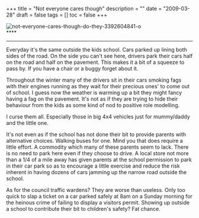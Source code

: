 +++
title = "Not everyone cares though"
description = ""
date = "2009-03-28"
draft = false
tags = []
toc = false
+++

<img style="display:block;margin:auto" img src="https://i.ibb.co/6RKFj04r/not-everyone-cares-though-do-they-3392604841-o.jpg" alt="not-everyone-cares-though-do-they-3392604841-o" border="0">****

---

Everyday it's the same outside the kids school. Cars parked up lining both sides of the road. On the side you can't see here, drivers park their cars half on the road and half on the pavement. This makes it a bit of a squeeze to pass by. If you have a chair or a buggy forget about it.

Throughout the winter many of the drivers sit in their cars smoking fags with their engines running as they wait for their precious ones' to come out of school. I guess now the weather is warming up a bit they might fancy having a fag on the pavement. It's not as if they are trying to hide their behaviour from the kids as some kind of nod to positive role modelling.

I curse them all. Especially those in big 4x4 vehicles just for mummy/daddy and the little one.

It's not even as if the school has not done their bit to provide parents with alternative choices. Walking buses for one. Mind you that does require a little effort. A commodity which many of these parents seem to lack. There is no need to park here even if they choose to drive. A local store not more than a 1/4 of a mile away has given parents at the school permission to park in their car park so as to encourage a little exercise and reduce the risk inherent in having dozens of cars jamming up the narrow road outside the school.

As for the council traffic wardens? They are worse than useless. Only too quick to slap a ticket on a car parked safely at 8am on a Sunday morning for the heinous crime of failing to display a visitors permit. Showing up outside a school to contribute their bit to children's safety? Fat chance.